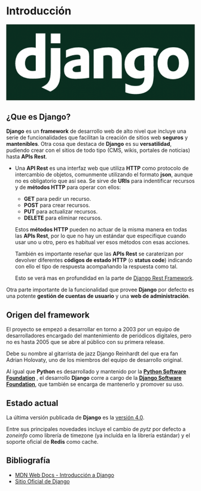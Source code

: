 # Introducción

![Django Framework](img/django-logo-negative.png "Django Framework")


## ¿Que es Django?

**Django** es un **framework** de desarrollo web de alto nivel que incluye una serie de funcionalidades que facilitan la creación de sitios web **seguros** y **mantenibles**. Otra cosa que destaca de **Django** es su **versatilidad**, pudiendo crear con el sitios de todo tipo (CMS, wikis, portales de noticias) hasta **APIs Rest**.

* Una **API Rest** es una interfaz web que utiliza **HTTP** como protocolo de intercambio de objetos, comunmente utilizando el formato **json**, aunque no es obligatorio que así sea. Se sirve de **URIs** para indentificar recursos y de **métodos HTTP** para operar con ellos:
    * **GET** para pedir un recurso.
    * **POST** para crear recursos.
    * **PUT** para actualizar recursos.
    * **DELETE** para eliminar recursos.  

    Estos **métodos HTTP** pueden no actuar de la misma manera en todas las **APIs Rest**, por lo que no hay un estándar que especifique cuando usar uno u otro, pero es habitual ver esos métodos con esas acciones.

    También es importante reseñar que las **APIs Rest** se caraterizan por devolver diferentes **códigos de estado HTTP** (o **status code**) indicando con ello el tipo de respuesta acompañando la respuesta como tal.

    Esto se verá mas en profundidad en la parte de [Django Rest Framework](10%20-%20Django%20Rest%20Framework.md "Django Rest Framework").

Otra parte importante de la funcionalidad que provee **Django** por defecto es una potente **gestión de cuentas de usuario** y una **web de administración**.


## Origen del framework

El proyecto se empezó a desarrollar en torno a 2003 por un equipo de desarrolladores encargado del mantenimiento de periódicos digitales, pero no es hasta 2005 que se abre al público con su primera release.

Debe su nombre al gitarrista de jazz Django Reinhardt del que era fan 
Adrian Holovaty, uno de los miembros del equipo de desarrollo original.

Al igual que **Python** es desarrollado y mantenido por la [**Python Software Foundation**](https://www.python.org/psf/ "Python Software Foundation") , el desarrollo **Django** corre a cargo de la [**Django Software Foundation**](https://www.djangoproject.com/foundation/ "Django Software Foundation"), que también se encarga de mantenerlo y promover su uso.

## Estado actual

La última versión publicada de **Django** es la [versión 4.0](https://docs.djangoproject.com/en/4.0/releases/4.0/ "Django 4.0").

Entre sus principales novedades incluye el cambio de *pytz* por defecto a *zoneinfo* como librería de timezone (ya incluída en la librería estándar) y el soporte oficial de **Redis** como cache.

## Bibliografía

- [MDN Web Docs - Introducción a Django](https://developer.mozilla.org/es/docs/Learn/Server-side/Django/Introduction "MDN Web Docs - Introducción a Django")
- [Sitio Oficial de Django](https://www.djangoproject.com/ "Sitio Oficial de Django")
